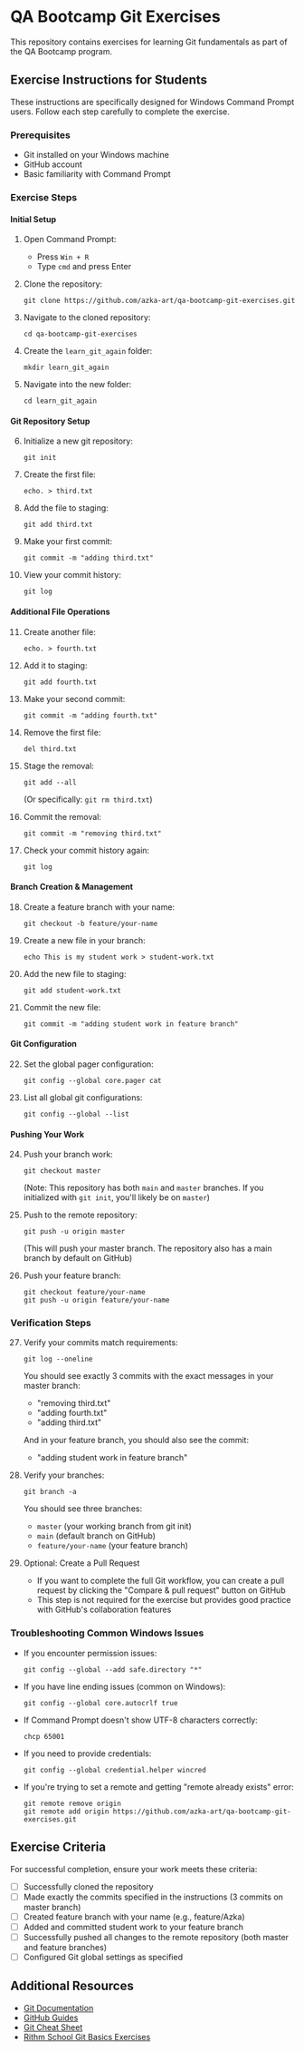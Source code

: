 # QA Bootcamp Git Exercises

This repository contains exercises for learning Git fundamentals as part of the QA Bootcamp program.

## Exercise Instructions for Students

These instructions are specifically designed for Windows Command Prompt users. Follow each step carefully to complete the exercise.

### Prerequisites

- Git installed on your Windows machine
- GitHub account
- Basic familiarity with Command Prompt

### Exercise Steps

#### Initial Setup

1. Open Command Prompt:
   - Press `Win + R`
   - Type `cmd` and press Enter

2. Clone the repository:
   ```
   git clone https://github.com/azka-art/qa-bootcamp-git-exercises.git
   ```

3. Navigate to the cloned repository:
   ```
   cd qa-bootcamp-git-exercises
   ```

4. Create the `learn_git_again` folder:
   ```
   mkdir learn_git_again
   ```

5. Navigate into the new folder:
   ```
   cd learn_git_again
   ```

#### Git Repository Setup

6. Initialize a new git repository:
   ```
   git init
   ```

7. Create the first file:
   ```
   echo. > third.txt
   ```

8. Add the file to staging:
   ```
   git add third.txt
   ```

9. Make your first commit:
   ```
   git commit -m "adding third.txt"
   ```

10. View your commit history:
    ```
    git log
    ```

#### Additional File Operations

11. Create another file:
    ```
    echo. > fourth.txt
    ```

12. Add it to staging:
    ```
    git add fourth.txt
    ```

13. Make your second commit:
    ```
    git commit -m "adding fourth.txt"
    ```

14. Remove the first file:
    ```
    del third.txt
    ```

15. Stage the removal:
    ```
    git add --all
    ```
    (Or specifically: `git rm third.txt`)

16. Commit the removal:
    ```
    git commit -m "removing third.txt"
    ```

17. Check your commit history again:
    ```
    git log
    ```

#### Branch Creation & Management

18. Create a feature branch with your name:
    ```
    git checkout -b feature/your-name
    ```

19. Create a new file in your branch:
    ```
    echo This is my student work > student-work.txt
    ```

20. Add the new file to staging:
    ```
    git add student-work.txt
    ```

21. Commit the new file:
    ```
    git commit -m "adding student work in feature branch"
    ```

#### Git Configuration

22. Set the global pager configuration:
    ```
    git config --global core.pager cat
    ```

23. List all global git configurations:
    ```
    git config --global --list
    ```

#### Pushing Your Work

24. Push your branch work:
    ```
    git checkout master
    ```
    (Note: This repository has both `main` and `master` branches. If you initialized with `git init`, you'll likely be on `master`)

25. Push to the remote repository:
    ```
    git push -u origin master
    ```
    (This will push your master branch. The repository also has a main branch by default on GitHub)

26. Push your feature branch:
    ```
    git checkout feature/your-name
    git push -u origin feature/your-name
    ```

### Verification Steps

27. Verify your commits match requirements:
    ```
    git log --oneline
    ```
    You should see exactly 3 commits with the exact messages in your master branch:
    - "removing third.txt"
    - "adding fourth.txt"
    - "adding third.txt"
    
    And in your feature branch, you should also see the commit:
    - "adding student work in feature branch"

28. Verify your branches:
    ```
    git branch -a
    ```
    You should see three branches:
    - `master` (your working branch from git init)
    - `main` (default branch on GitHub)
    - `feature/your-name` (your feature branch)

29. Optional: Create a Pull Request
    - If you want to complete the full Git workflow, you can create a pull request by clicking the "Compare & pull request" button on GitHub
    - This step is not required for the exercise but provides good practice with GitHub's collaboration features

### Troubleshooting Common Windows Issues

- If you encounter permission issues:
  ```
  git config --global --add safe.directory "*"
  ```

- If you have line ending issues (common on Windows):
  ```
  git config --global core.autocrlf true
  ```

- If Command Prompt doesn't show UTF-8 characters correctly:
  ```
  chcp 65001
  ```

- If you need to provide credentials:
  ```
  git config --global credential.helper wincred
  ```

- If you're trying to set a remote and getting "remote already exists" error:
  ```
  git remote remove origin
  git remote add origin https://github.com/azka-art/qa-bootcamp-git-exercises.git
  ```

## Exercise Criteria

For successful completion, ensure your work meets these criteria:

- [ ] Successfully cloned the repository
- [ ] Made exactly the commits specified in the instructions (3 commits on master branch)
- [ ] Created feature branch with your name (e.g., feature/Azka)
- [ ] Added and committed student work to your feature branch
- [ ] Successfully pushed all changes to the remote repository (both master and feature branches)
- [ ] Configured Git global settings as specified

## Additional Resources

- [Git Documentation](https://git-scm.com/doc)
- [GitHub Guides](https://guides.github.com/)
- [Git Cheat Sheet](https://education.github.com/git-cheat-sheet-education.pdf)
- [Rithm School Git Basics Exercises](https://www.rithmschool.com/courses/git/lessons/git-github-git-basics-exercises/)
